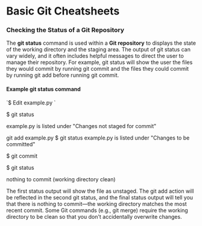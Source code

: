 # Basic Git Cheatsheets

### Checking the Status of a Git Repository
The **git status** command is used within a **Git repository** to displays the state of the working directory and the staging area.
The output of git status can vary widely, and it often includes helpful messages to direct the user to manage their repository. For example, git status will show the user the files they would commit by running git commit and the files they could commit by running git add before running git commit.
#### Example git status command
<ul></ul> `$ Edit example.py `
<ul></ul> $ git status
<ul></ul> example.py is listed under "Changes not staged for commit"
<ul></ul>git add example.py
</ul>$ git status
</ul>example.py is listed under "Changes to be committed"
<ul></ul>$ git commit
<ul></ul>$ git status
<ul></ul>nothing to commit (working directory clean)

<ul></ul> The first status output will show the file as unstaged. The git add action will be reflected in the second git status, and the final status output will tell you that there is nothing to commit—the working directory matches the most recent commit. Some Git commands (e.g., git merge) require the working directory to be clean so that you don't accidentally overwrite changes.
